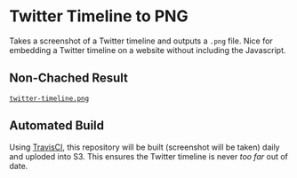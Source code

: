 # Twitter Timeline to PNG

Takes a screenshot of a Twitter timeline and outputs a `.png` file. Nice for embedding a Twitter timeline on a website without including the Javascript.

## Non-Chached Result

[`twitter-timeline.png`](http://io-mide-assets.s3-website-us-west-2.amazonaws.com/common/twitter/twitter-timeline.png)

## Automated Build

Using [TravisCI](https://travis-ci.org/mide/twitter-timeline-to-png), this repository will be built (screenshot will be taken) daily and uploded into S3. This ensures the Twitter timeline is never _too far_ out of date.
